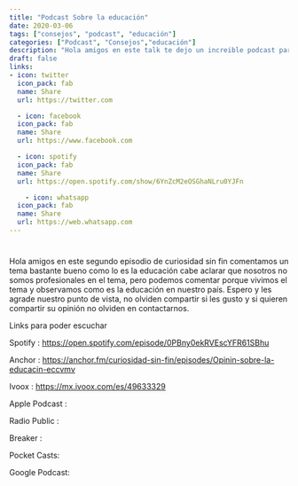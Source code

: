 ```yaml
---
title: "Podcast Sobre la educación"
date: 2020-03-06
tags: ["consejos", "podcast", "educación"]
categories: ["Podcast", "Consejos","educación"]
description: "Hola amigos en este talk te dejo un increible podcast para que puedas escuchar puntos de vista sobre la educación"
draft: false
links:
- icon: twitter
  icon_pack: fab
  name: Share 
  url: https://twitter.com

  - icon: facebook
  icon_pack: fab
  name: Share 
  url: https://www.facebook.com

  - icon: spotify
  icon_pack: fab
  name: Share
  url: https://open.spotify.com/show/6YnZcM2eOSGhaNLru0YJFn

    - icon: whatsapp
  icon_pack: fab
  name: Share 
  url: https://web.whatsapp.com
---
```


# 

Hola amigos en este segundo episodio de curiosidad sin fin comentamos un tema bastante bueno como lo es la educación cabe aclarar que nosotros no somos profesionales en el tema, pero podemos comentar porque vivimos el tema y observamos como es la educación en nuestro país. Espero y les agrade nuestro punto de vista, no olviden compartir si les gusto y si quieren compartir su opinión no olviden en contactarnos.

Links para poder escuchar

Spotify : https://open.spotify.com/episode/0PBny0ekRVEscYFR61SBhu

Anchor : https://anchor.fm/curiosidad-sin-fin/episodes/Opinin-sobre-la-educacin-eccvmv

Ivoox : https://mx.ivoox.com/es/49633329

Apple Podcast : 

Radio Public :

Breaker :

Pocket Casts:

Google Podcast:

